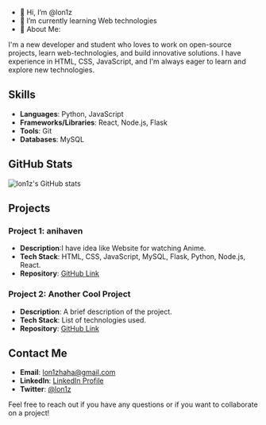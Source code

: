 - 👋 Hi, I’m @lon1z
- 🌱 I’m currently learning Web technologies
- 👀 About Me:

I'm a new developer and student who loves to work on open-source projects, learn web-technologies, and build innovative solutions. 
I have experience in HTML, CSS, JavaScript, and I'm always eager to learn and explore new technologies.

## Skills

- **Languages**: Python, JavaScript
- **Frameworks/Libraries**: React, Node.js, Flask
- **Tools**: Git
- **Databases**: MySQL

## GitHub Stats

![lon1z's GitHub stats](https://github-readme-stats.vercel.app/api?username=lon1z&show_icons=true&theme=radical)

## Projects

### Project 1: anihaven
- **Description**:I have idea like Website for watching Anime.
- **Tech Stack**: HTML, CSS, JavaScript, MySQL, Flask, Python, Node.js, React.
- **Repository**: [GitHub Link](https://github.com/lon1z/awesome-project)

### Project 2: Another Cool Project
- **Description**: A brief description of the project.
- **Tech Stack**: List of technologies used.
- **Repository**: [GitHub Link](https://github.com/lon1z/another-cool-project)

## Contact Me

- **Email**: [lon1zhaha@gmail.com](mailto:lon1zhaha@gmail.com)
- **LinkedIn**: [LinkedIn Profile]([https://www.linkedin.com/in/lon1z](https://www.linkedin.com/in/%D0%B8%D0%B2%D0%B0%D0%BD-%D0%BD%D0%B5%D0%B4%D0%B7%D0%B2%D0%B5%D1%86%D0%BA%D0%B8%D0%B9-a916b9355/))
- **Twitter**: [@lon1z](https://twitter.com/lon1z)

Feel free to reach out if you have any questions or if you want to collaborate on a project!
<!---
lon1z/lon1z is a ✨ special ✨ repository because its `README.md` (this file) appears on your GitHub profile.
You can click the Preview link to take a look at your changes.
--->

